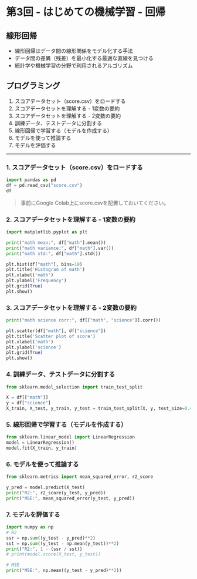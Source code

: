 # 第3回 - はじめての機械学習 - 回帰

## 線形回帰

* 線形回帰はデータ間の線形関係をモデル化する手法
* データ間の差異（残差）を最小化する最適な直線を見つける
* 統計学や機械学習の分野で利用されるアルゴリズム

## プログラミング

1. スコアデータセット（score.csv）をロードする
2. スコアデータセットを理解する - 1変数の要約
3. スコアデータセットを理解する - 2変数の要約
4. 訓練データ、テストデータに分割する
5. 線形回帰で学習する（モデルを作成する）
6. モデルを使って推論する
7. モデルを評価する

---

### 1. スコアデータセット（score.csv）をロードする

```python
import pandas as pd
df = pd.read_csv("score.csv")
df
```

> 事前にGoogle Colab上にscore.csvを配置しておいてください。

### 2. スコアデータセットを理解する - 1変数の要約

```python
import matplotlib.pyplot as plt

print("math mean:", df["math"].mean())
print("math variance:", df["math"].var())
print("math std:", df["math"].std())

plt.hist(df["math"], bins=10)
plt.title('Histogram of math')
plt.xlabel('math')
plt.ylabel('Frequency')
plt.grid(True)
plt.show()
```

### 3. スコアデータセットを理解する - 2変数の要約

```python
print("math science corr:", df[["math", "science"]].corr())

plt.scatter(df["math"], df["science"])
plt.title('Scatter plot of score')
plt.xlabel('math')
plt.ylabel('science')
plt.grid(True)
plt.show()
```

### 4. 訓練データ、テストデータに分割する

```python
from sklearn.model_selection import train_test_split

X = df[["math"]]
y = df["science"]
X_train, X_test, y_train, y_test = train_test_split(X, y, test_size=0.4, random_state=0)
```

### 5. 線形回帰で学習する（モデルを作成する）

```python
from sklearn.linear_model import LinearRegression
model = LinearRegression()
model.fit(X_train, y_train)
```

### 6. モデルを使って推論する

```python
from sklearn.metrics import mean_squared_error, r2_score

y_pred = model.predict(X_test)
print("R2:", r2_score(y_test, y_pred))
print("MSE:", mean_squared_error(y_test, y_pred))
```

### 7. モデルを評価する

```python
import numpy as np
# R2
ssr = np.sum((y_test - y_pred)**2)
sst = np.sum((y_test - np.mean(y_test))**2)
print("R2:", 1 - (ssr / sst))
# print(model.score(X_test, y_test))

# MSE
print("MSE:", np.mean((y_test - y_pred)**2))
```
